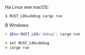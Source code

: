 На Linux или macOS:

```console
$ RUST_LOG=debug cargo run
```

В Windows:

```powershell
> $Env:RUST_LOG='debug'; cargo run
```

```cmd
> set RUST_LOG=debug
> cargo run
```
